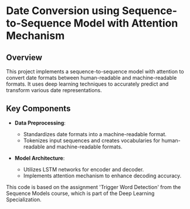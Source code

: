 # Date Conversion using Sequence-to-Sequence Model with Attention Mechanism

## Overview
This project implements a sequence-to-sequence model with attention to convert date formats between human-readable and machine-readable formats. It uses deep learning techniques to accurately predict and transform various date representations.

## Key Components
- **Data Preprocessing**:
  - Standardizes date formats into a machine-readable format.
  - Tokenizes input sequences and creates vocabularies for human-readable and machine-readable formats.

- **Model Architecture**:
  - Utilizes LSTM networks for encoder and decoder.
  - Implements attention mechanism to enhance decoding accuracy.

This code is based on the assignment 'Trigger Word Detection' from the Sequence Models course, which is part of the Deep Learning Specialization.
